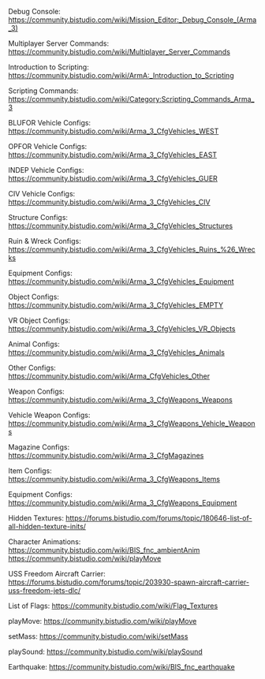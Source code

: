 Debug Console:
https://community.bistudio.com/wiki/Mission_Editor:_Debug_Console_(Arma_3)

Multiplayer Server Commands:
https://community.bistudio.com/wiki/Multiplayer_Server_Commands

Introduction to Scripting:
https://community.bistudio.com/wiki/ArmA:_Introduction_to_Scripting

Scripting Commands:
https://community.bistudio.com/wiki/Category:Scripting_Commands_Arma_3

BLUFOR Vehicle Configs:
https://community.bistudio.com/wiki/Arma_3_CfgVehicles_WEST

OPFOR Vehicle Configs:
https://community.bistudio.com/wiki/Arma_3_CfgVehicles_EAST

INDEP Vehicle Configs:
https://community.bistudio.com/wiki/Arma_3_CfgVehicles_GUER

CIV Vehicle Configs:
https://community.bistudio.com/wiki/Arma_3_CfgVehicles_CIV

Structure Configs:
https://community.bistudio.com/wiki/Arma_3_CfgVehicles_Structures

Ruin & Wreck Configs:
https://community.bistudio.com/wiki/Arma_3_CfgVehicles_Ruins_%26_Wrecks

Equipment Configs:
https://community.bistudio.com/wiki/Arma_3_CfgVehicles_Equipment

Object Configs:
https://community.bistudio.com/wiki/Arma_3_CfgVehicles_EMPTY

VR Object Configs:
https://community.bistudio.com/wiki/Arma_3_CfgVehicles_VR_Objects

Animal Configs:
https://community.bistudio.com/wiki/Arma_3_CfgVehicles_Animals

Other Configs:
https://community.bistudio.com/wiki/Arma_CfgVehicles_Other

Weapon Configs:
https://community.bistudio.com/wiki/Arma_3_CfgWeapons_Weapons

Vehicle Weapon Configs:
https://community.bistudio.com/wiki/Arma_3_CfgWeapons_Vehicle_Weapons

Magazine Configs:
https://community.bistudio.com/wiki/Arma_3_CfgMagazines

Item Configs:
https://community.bistudio.com/wiki/Arma_3_CfgWeapons_Items

Equipment Configs:
https://community.bistudio.com/wiki/Arma_3_CfgWeapons_Equipment

Hidden Textures:
https://forums.bistudio.com/forums/topic/180646-list-of-all-hidden-texture-inits/

Character Animations:
https://community.bistudio.com/wiki/BIS_fnc_ambientAnim
https://community.bistudio.com/wiki/playMove

USS Freedom Aircraft Carrier:
https://forums.bistudio.com/forums/topic/203930-spawn-aircraft-carrier-uss-freedom-jets-dlc/

List of Flags:
https://community.bistudio.com/wiki/Flag_Textures

playMove:
https://community.bistudio.com/wiki/playMove

setMass:
https://community.bistudio.com/wiki/setMass

playSound:
https://community.bistudio.com/wiki/playSound

Earthquake:
https://community.bistudio.com/wiki/BIS_fnc_earthquake